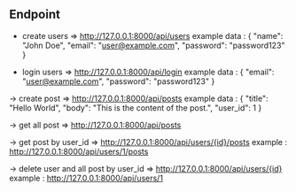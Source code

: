 ## Endpoint
- create users
 => http://127.0.0.1:8000/api/users
 example data :
{
    "name": "John Doe",
    "email": "user@example.com",
    "password": "password123"
}

- login users
 => http://127.0.0.1:8000/api/login
example data :
{
    "email": "user@example.com",
    "password": "password123"
}

-> create post
 => http://127.0.0.1:8000/api/posts
 example data :
 {
    "title": "Hello World",
    "body": "This is the content of the post.",
    "user_id": 1
}

-> get all post
 => http://127.0.0.1:8000/api/posts

-> get post by user_id
 => http://127.0.0.1:8000/api/users/{id}/posts
 example : http://127.0.0.1:8000/api/users/1/posts

 -> delete user and all post by user_id
  => http://127.0.0.1:8000/api/users/{id}
  example : http://127.0.0.1:8000/api/users/1
